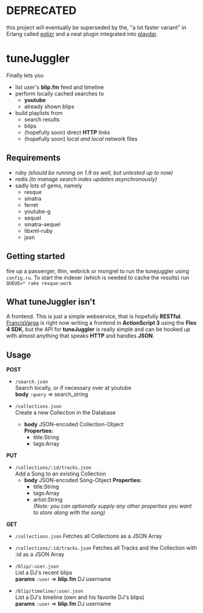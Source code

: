 DEPRECATED
==========
this project will eventually be superseded by the, "a lot faster variant" in Erlang called [eqlizr](http://github.com/lennart/eqlizr) and a neat plugin integrated into [playdar](http://github.com/RJ2/playdar-core).  

tuneJuggler
===========


Finally lets you  

* list user's __blip.fm__ feed and timeline  
* perform locally cached searches to 
    * __youtube__
    * already shown blips
* build playlists from 
    * search results
    * blips
    * (hopefully soon) direct **HTTP** links
    * (hopefully soon) _local and local_ network files

Requirements
------------

* ruby _(should be running on 1.9 as well, but untested up to now)_
* redis _(to manage search index updates asynchronously)_
* sadly lots of gems, namely
    * resque
    * sinatra
    * ferret
    * youtube-g
    * sequel
    * sinatra-sequel
    * libxml-ruby
    * json

Getting started
---------------
fire up a passenger, thin, webrick or mongrel to run the tunejuggler using `config.ru`. To start the indexer (which is needed to cache the results) run `QUEUE=* rake resque:work`

What **tuneJuggler** isn't
--------------------------

A frontend. This is just a simple webservice, that is hopefully **RESTful**.  
[FrancisVarga](http://github.com/FrancisVarga) is right now writing a frontend in __ActionScript 3__ using the __Flex 4 SDK__, 
but the API for __tuneJuggler__ is really simple and can be hooked up with almost anything that speaks
__HTTP__ and handles __JSON__. 

Usage
-----

__POST__ 

* `/search.json`  
    Search locally, or if necessary over at youtube  
    __body__ `:query` => search_string

* `/collections.json`  
    Create a new Collection in the Database  
    * __body__ JSON-encoded Collection-Object  
         __Properties:__ 
         * title:String
         * tags:Array  

__PUT__

* `/collections/:id/tracks.json`  
    Add a Song to an existing Collection  
     * __body__ JSON-encoded Song-Object
         __Properties:__
         * title:String
         * tags:Array
         * artist:String  
         _(Note: you can optionally supply any other properties you want to store along with the song)_

__GET__
* `/collections.json`
    Fetches all Collections as a JSON Array

* `/collections/:id/tracks.json`
    Fetches all Tracks and the Collection with :id as a JSON Array

* `/blip/:user.json`  
    List a DJ's recent blips  
    __params__ `:user` => __blip.fm__ DJ username

* `/blip/timeline/:user.json`  
    List a DJ's timeline (own and his favorite DJ's blips)  
    __params__ `:user` => __blip.fm__ DJ username

